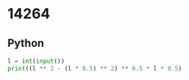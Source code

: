 # 14264

## Python

```python
l = int(input())
print((l ** 2 - (l * 0.5) ** 2) ** 0.5 * l * 0.5)
```
